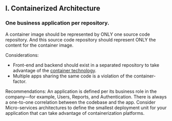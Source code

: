 ## I. Containerized Architecture
### One business application per repository. 

A container image should be represented by ONLY one source code repository. And this source code repository should represent ONLY the content for the container image. 


Considerations:

* Front-end and backend should exist in a separated repository to take advantage of the [container technology](https://kubernetes.io/docs/concepts/containers/). 
* Multiple apps sharing the same code is a violation of the container-factor. 
 

Recommendations:
An application is defined per its business role in the company—for example, Users, Reports, and Authentication. There is always a one-to-one correlation between the codebase and the app. Consider Micro-services architectures to define the smallest deployment unit for your application that can take advantage of containerization platforms.






